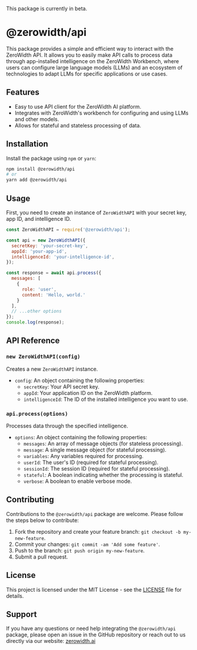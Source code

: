 This package is currently in beta.

# @zerowidth/api

This package provides a simple and efficient way to interact with the ZeroWidth API. It allows you to easily make API calls to process data through app-installed intelligence on the ZeroWidth Workbench, where users can configure large language models (LLMs) and an ecosystem of technologies to adapt LLMs for specific applications or use cases.

## Features

- Easy to use API client for the ZeroWidth AI platform.
- Integrates with ZeroWidth's workbench for configuring and using LLMs and other models.
- Allows for stateful and stateless processing of data.

## Installation

Install the package using `npm` or `yarn`:

```bash
npm install @zerowidth/api
# or
yarn add @zerowidth/api
```

## Usage

First, you need to create an instance of `ZeroWidthAPI` with your secret key, app ID, and intelligence ID.

```javascript
const ZeroWidthAPI = require('@zerowidth/api');

const api = new ZeroWidthAPI({
  secretKey: 'your-secret-key',
  appId: 'your-app-id',
  intelligenceId: 'your-intelligence-id',
});

const response = await api.process({
  messages: [
    {
      role: 'user',
      content: 'Hello, world.'
    }
  ],
  // ...other options
});
console.log(response);
```

## API Reference

### `new ZeroWidthAPI(config)`

Creates a new `ZeroWidthAPI` instance.

- `config`: An object containing the following properties:
  - `secretKey`: Your API secret key.
  - `appId`: Your application ID on the ZeroWidth platform.
  - `intelligenceId`: The ID of the installed intelligence you want to use.

### `api.process(options)`

Processes data through the specified intelligence.

- `options`: An object containing the following properties:
  - `messages`: An array of message objects (for stateless processing).
  - `message`: A single message object (for stateful processing).
  - `variables`: Any variables required for processing.
  - `userId`: The user's ID (required for stateful processing).
  - `sessionId`: The session ID (required for stateful processing).
  - `stateful`: A boolean indicating whether the processing is stateful.
  - `verbose`: A boolean to enable verbose mode.

## Contributing

Contributions to the `@zerowidth/api` package are welcome. Please follow the steps below to contribute:

1. Fork the repository and create your feature branch: `git checkout -b my-new-feature`.
2. Commit your changes: `git commit -am 'Add some feature'`.
3. Push to the branch: `git push origin my-new-feature`.
4. Submit a pull request.

## License

This project is licensed under the MIT License - see the [LICENSE](LICENSE) file for details.

## Support

If you have any questions or need help integrating the `@zerowidth/api` package, please open an issue in the GitHub repository or reach out to us directly via our website: [zerowidth.ai](https://zerowidth.ai)
